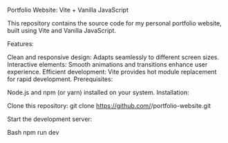 Portfolio Website: Vite + Vanilla JavaScript

This repository contains the source code for my personal portfolio website, built using Vite and Vanilla JavaScript.

Features:

Clean and responsive design: Adapts seamlessly to different screen sizes.
Interactive elements: Smooth animations and transitions enhance user experience.
Efficient development: Vite provides hot module replacement for rapid development.
Prerequisites:

Node.js and npm (or yarn) installed on your system.
Installation:

Clone this repository: git clone https://github.com/<your-username>/portfolio-website.git


Start the development server:

Bash
npm run dev
